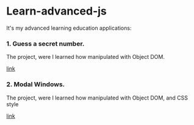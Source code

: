 # Learn-advanced-js

It's my advanced learning education applications:
### 1. Guess a secret number. 
The project, were I learned how manipulated with Object DOM.

[link](http://test.ruslangaifutdinov.ru/guess_my_number/index.html)


### 2. Modal Windows.
The project, were I learned how manipulated with Object DOM, and CSS style

[link](http://test.ruslangaifutdinov.ru/modal/index.html)
